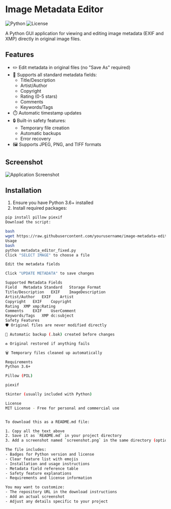 # Image Metadata Editor

![Python](https://img.shields.io/badge/python-3.6%2B-blue)
![License](https://img.shields.io/badge/license-MIT-green)

A Python GUI application for viewing and editing image metadata (EXIF and XMP) directly in original image files.

## Features

- ✏️ Edit metadata in original files (no "Save As" required)
- 📝 Supports all standard metadata fields:
  - Title/Description
  - Artist/Author
  - Copyright
  - Rating (0-5 stars)
  - Comments
  - Keywords/Tags
- ⏱️ Automatic timestamp updates
- 🔒 Built-in safety features:
  - Temporary file creation
  - Automatic backups
  - Error recovery
- 🖼️ Supports JPEG, PNG, and TIFF formats

## Screenshot

![Application Screenshot](screenshot.png)

## Installation

1. Ensure you have Python 3.6+ installed
2. Install required packages:

```bash
pip install pillow piexif
Download the script:

bash
wget https://raw.githubusercontent.com/yourusername/image-metadata-editor/main/metadata_editor_fixed.py
Usage
bash
python metadata_editor_fixed.py
Click "SELECT IMAGE" to choose a file

Edit the metadata fields

Click "UPDATE METADATA" to save changes

Supported Metadata Fields
Field	Metadata Standard	Storage Format
Title/Description	EXIF	ImageDescription
Artist/Author	EXIF	Artist
Copyright	EXIF	Copyright
Rating	XMP	xmp:Rating
Comments	EXIF	UserComment
Keywords/Tags	XMP	dc:subject
Safety Features
🛡️ Original files are never modified directly

💾 Automatic backup (.bak) created before changes

♻️ Original restored if anything fails

🗑️ Temporary files cleaned up automatically

Requirements
Python 3.6+

Pillow (PIL)

piexif

tkinter (usually included with Python)

License
MIT License - Free for personal and commercial use


To download this as a README.md file:

1. Copy all the text above
2. Save it as `README.md` in your project directory
3. Add a screenshot named `screenshot.png` in the same directory (optional)

The file includes:
- Badges for Python version and license
- Clear feature list with emojis
- Installation and usage instructions
- Metadata field reference table
- Safety feature explanations
- Requirements and license information

You may want to customize:
- The repository URL in the download instructions
- Add an actual screenshot
- Adjust any details specific to your project
